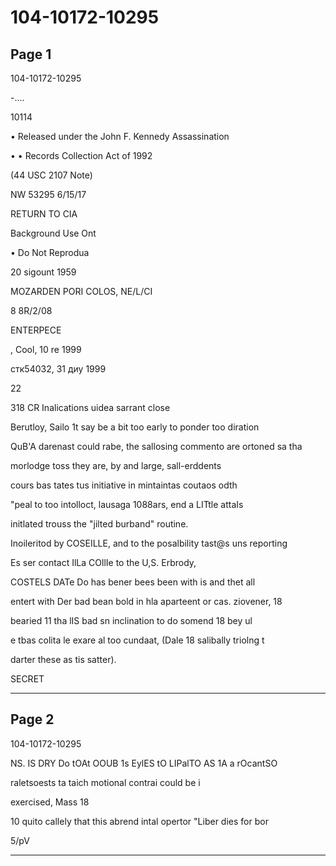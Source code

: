 # 104-10172-10295

## Page 1

104-10172-10295

-....

10114

• Released under the John F. Kennedy Assassination

• • Records Collection Act of 1992

(44 USC 2107 Note)

NW 53295 6/15/17

RETURN TO CIA

Background Use Ont

• Do Not Reprodua

20 sigount 1959

MOZARDEN PORI COLOS, NE/L/CI

8 8R/2/08

ENTERPECE

, Cool, 10 re 1999

стк54032, 31 диу 1999

22

318 CR Inalications uidea sarrant close

Berutloy, Sailo 1t say be a bit too early to ponder too diration

QuB'A darenast could rabe, the sallosing commento are ortoned sa tha

morlodge toss they are, by and large, sall-erddents

cours bas tates tus initiative in mintaintas coutaos odth

"peal to too intolloct, lausaga 1088ars, end a LITtle attaIs

initlated trouss the "jilted burband" routine.

Inoileritod by COSEILLE, and to the posalbility tast@s uns reporting

Es ser contact IlLa COllIe to the U,S. Erbrody,

COSTELS DATe Do has bener bees been with is and thet all

entert with Der bad bean bold in hla aparteent or cas. ziovener, 18

bearied 11 tha lIS bad sn inclination to do somend 18 bey ul

e tbas colita le exare al too cundaat, (Dale 18 salibally triolng t

darter these as tis satter).

SECRET

---

## Page 2

104-10172-10295

NS. IS DRY Do tOAt OOUB 1s EylES tO LIPalTO AS 1A a rOcantSO

raletsoests ta taich motional contrai could be i

exercised, Mass 18

10 quito callely that this abrend intal opertor "Liber dies for bor

5/pV

---


